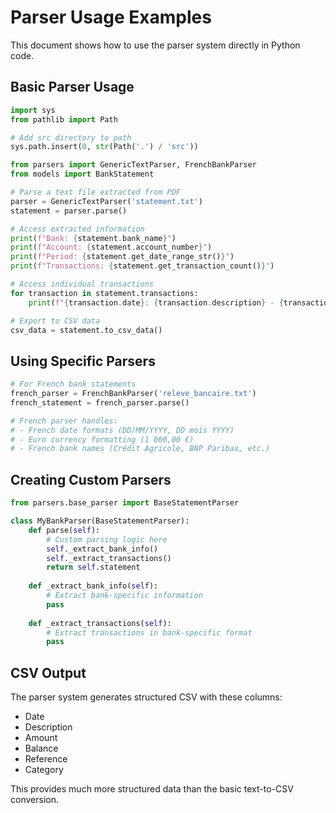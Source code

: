 # Parser Usage Examples

This document shows how to use the parser system directly in Python code.

## Basic Parser Usage

```python
import sys
from pathlib import Path

# Add src directory to path
sys.path.insert(0, str(Path('.') / 'src'))

from parsers import GenericTextParser, FrenchBankParser
from models import BankStatement

# Parse a text file extracted from PDF
parser = GenericTextParser('statement.txt')
statement = parser.parse()

# Access extracted information
print(f"Bank: {statement.bank_name}")
print(f"Account: {statement.account_number}")
print(f"Period: {statement.get_date_range_str()}")
print(f"Transactions: {statement.get_transaction_count()}")

# Access individual transactions
for transaction in statement.transactions:
    print(f"{transaction.date}: {transaction.description} - {transaction.amount}")

# Export to CSV data
csv_data = statement.to_csv_data()
```

## Using Specific Parsers

```python
# For French bank statements
french_parser = FrenchBankParser('releve_bancaire.txt')
french_statement = french_parser.parse()

# French parser handles:
# - French date formats (DD/MM/YYYY, DD mois YYYY)
# - Euro currency formatting (1 000,00 €)
# - French bank names (Crédit Agricole, BNP Paribas, etc.)
```

## Creating Custom Parsers

```python
from parsers.base_parser import BaseStatementParser

class MyBankParser(BaseStatementParser):
    def parse(self):
        # Custom parsing logic here
        self._extract_bank_info()
        self._extract_transactions()
        return self.statement
    
    def _extract_bank_info(self):
        # Extract bank-specific information
        pass
    
    def _extract_transactions(self):
        # Extract transactions in bank-specific format
        pass
```

## CSV Output

The parser system generates structured CSV with these columns:
- Date
- Description
- Amount
- Balance
- Reference
- Category

This provides much more structured data than the basic text-to-CSV conversion.
